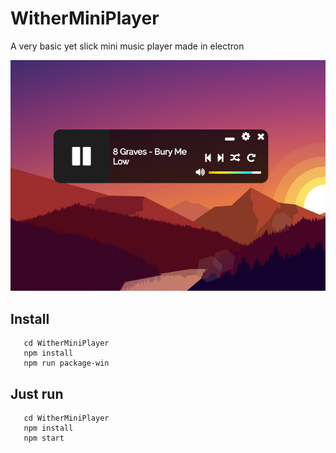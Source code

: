 # WitherMiniPlayer
A very basic yet slick mini music player made in electron

![](./screenshots/img.png)

## Install
```
   cd WitherMiniPlayer
   npm install
   npm run package-win
```

## Just run
```
   cd WitherMiniPlayer
   npm install
   npm start
```
